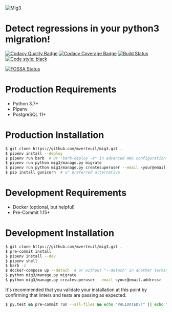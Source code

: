 ![Mig3](https://repository-images.githubusercontent.com/183804036/f4e59c00-69bb-11e9-96c5-6188c6a6f664)
# Detect regressions in your python3 migration!
[![Codacy Quality Badge](https://api.codacy.com/project/badge/Grade/8fbaac0868ee4261915b7c48ba8ee881)](https://app.codacy.com/app/mverteuil/mig3?utm_source=github.com&utm_medium=referral&utm_content=mverteuil/mig3&utm_campaign=Badge_Grade_Dashboard)
[![Codacy Coverage Badge](https://api.codacy.com/project/badge/Coverage/79079a3fa54e49d4b6cfee5f3451737e)](https://www.codacy.com/app/mverteuil/mig3?utm_source=github.com&amp;utm_medium=referral&amp;utm_content=mverteuil/mig3&amp;utm_campaign=Badge_Coverage)
[![Build Status](https://travis-ci.com/mverteuil/mig3.svg?branch=master)](https://travis-ci.com/mverteuil/mig3)
[![Code style: black](https://img.shields.io/badge/code%20style-black-000000.svg)](https://github.com/python/black)

[![FOSSA Status](https://app.fossa.com/api/projects/custom%2B10382%2Fgithub.com%2Fmverteuil%2Fmig3.svg?type=large)](https://app.fossa.com/projects/custom%2B10382%2Fgithub.com%2Fmverteuil%2Fmig3?ref=badge_large)

# Production Requirements

  - Python 3.7+
  - Pipenv
  - PostgreSQL 11+

# Production Installation

```bash
$ git clone https://github.com/mverteuil/mig3.git .
$ pipenv install --deploy
$ pipenv run barb  # Or "barb-deploy -z" in advanced AWS configuration
$ pipenv run python mig3/manage.py migrate
$ pipenv run python mig3/manage.py createsuperuser --email <your@email.address>
$ pip install gunicorn  # or preferred alternative
```

# Development Requirements

  - Docker (optional, but helpful)
  - Pre-Commit 1.15+

# Development Installation

```bash
$ git clone https://github.com/mverteuil/mig3.git .
$ pre-commit install
$ pipenv install --dev
$ pipenv shell
$ barb -z
$ docker-compose up --detach  # or without "--detach" in another terminal session
$ python mig3/manage.py migrate
$ python mig3/manage.py createsuperuser --email <your@email.address>
```

It's recommended that you validate your installation at this point by confirming that linters and tests are passing as expected:
```bash
$ py.test && pre-commit run --all-files && echo "VALIDATED\!" || echo "CHECK YOUR INSTALLATION"
```
